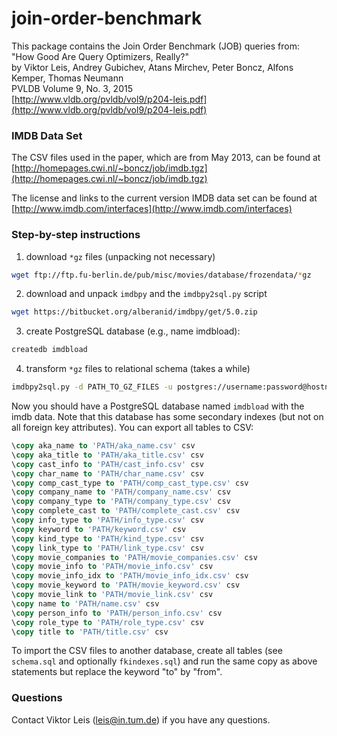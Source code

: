 # join-order-benchmark

This package contains the Join Order Benchmark (JOB) queries from:  
"How Good Are Query Optimizers, Really?"  
by Viktor Leis, Andrey Gubichev, Atans Mirchev, Peter Boncz, Alfons Kemper, Thomas Neumann  
PVLDB Volume 9, No. 3, 2015  
[http://www.vldb.org/pvldb/vol9/p204-leis.pdf](http://www.vldb.org/pvldb/vol9/p204-leis.pdf)

### IMDB Data Set
The CSV files used in the paper, which are from May 2013, can be found
at [http://homepages.cwi.nl/~boncz/job/imdb.tgz](http://homepages.cwi.nl/~boncz/job/imdb.tgz)

The license and links to the current version IMDB data set can be
found at [http://www.imdb.com/interfaces](http://www.imdb.com/interfaces)

### Step-by-step instructions
1. download `*gz` files (unpacking not necessary)

  ```sh
  wget ftp://ftp.fu-berlin.de/pub/misc/movies/database/frozendata/*gz
  ```
  
2. download and unpack `imdbpy` and the `imdbpy2sql.py` script

  ```sh
  wget https://bitbucket.org/alberanid/imdbpy/get/5.0.zip
  ```

3. create PostgreSQL database (e.g., name imdbload):

  ```sh
  createdb imdbload
  ```

4. transform `*gz` files to relational schema (takes a while)

  ```sh
  imdbpy2sql.py -d PATH_TO_GZ_FILES -u postgres://username:password@hostname/imdbload
  ```

Now you should have a PostgreSQL database named `imdbload` with the
imdb data. Note that this database has some secondary indexes (but not
on all foreign key attributes). You can export all tables to CSV:

```sql
\copy aka_name to 'PATH/aka_name.csv' csv
\copy aka_title to 'PATH/aka_title.csv' csv
\copy cast_info to 'PATH/cast_info.csv' csv
\copy char_name to 'PATH/char_name.csv' csv
\copy comp_cast_type to 'PATH/comp_cast_type.csv' csv
\copy company_name to 'PATH/company_name.csv' csv
\copy company_type to 'PATH/company_type.csv' csv
\copy complete_cast to 'PATH/complete_cast.csv' csv
\copy info_type to 'PATH/info_type.csv' csv
\copy keyword to 'PATH/keyword.csv' csv
\copy kind_type to 'PATH/kind_type.csv' csv
\copy link_type to 'PATH/link_type.csv' csv
\copy movie_companies to 'PATH/movie_companies.csv' csv
\copy movie_info to 'PATH/movie_info.csv' csv
\copy movie_info_idx to 'PATH/movie_info_idx.csv' csv
\copy movie_keyword to 'PATH/movie_keyword.csv' csv
\copy movie_link to 'PATH/movie_link.csv' csv
\copy name to 'PATH/name.csv' csv
\copy person_info to 'PATH/person_info.csv' csv
\copy role_type to 'PATH/role_type.csv' csv
\copy title to 'PATH/title.csv' csv
```

To import the CSV files to another database, create all tables (see
`schema.sql` and optionally `fkindexes.sql`) and run the same copy as
above statements but replace the keyword "to" by "from".

### Questions
Contact Viktor Leis (leis@in.tum.de) if you have any questions.
